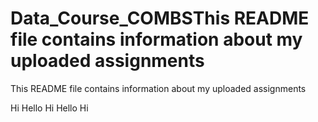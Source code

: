 # Data_Course_COMBSThis README file contains information about my uploaded assignments
This README file contains information about my uploaded assignments

Hi
Hello
Hi
Hello
Hi